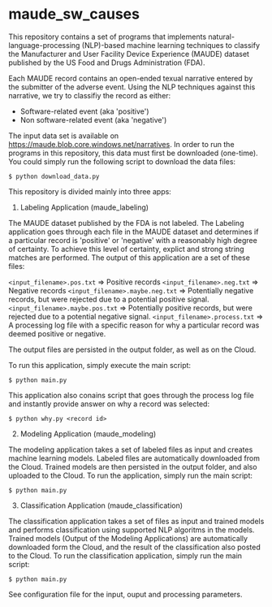# maude_sw_causes


This repository contains a set of programs that implements natural-language-processing (NLP)-based machine learning techniques to classify the Manufacturer and User Facility Device Experience (MAUDE) dataset published by the US Food and Drugs Administration (FDA).

Each MAUDE record contains an open-ended texual narrative entered by the submitter of the adverse event. Using the NLP techniques against this narrative, we try to classifiy the record as either:

* Software-related event (aka 'positive')
* Non software-related event (aka 'negative')

The input data set is available on https://maude.blob.core.windows.net/narratives. In order to run the programs in this repository, this data must first be downloaded (one-time). You could simply run the following script to download the data files:

```
$ python download_data.py 
```


This repository is divided mainly into three apps:

1. Labeling Application (maude_labeling)

The MAUDE dataset published by the FDA is not labeled. The Labeling application goes through each file in the MAUDE dataset and determines if a particular record is 'positive' or 'negative' with a reasonably high degree of certainty. To achieve this level of certainty, explict and strong string matches are performed. The output of this application are a set of these files:

`<input_filename>.pos.txt` => Positive records
`<input_filename>.neg.txt` => Negative records
`<input_filename>.maybe.neg.txt` => Potentially negative records, but were rejected due to a potential positive signal.
`<input_filename>.maybe.pos.txt` => Potentially positive records, but were rejected due to a potential negative signal.
`<input_filename>.process.txt` => A processing log file with a specific reason for why a particular record was deemed positive or negative.

The output files are persisted in the output folder, as well as on the Cloud.

To run this application, simply execute the main script:
```
$ python main.py
```

This application also conains script that goes through the process log file and instantly provide answer on why a record was selected:

```
$ python why.py <record id>
```


2. Modeling Application (maude_modeling)

The modeling application takes a set of labeled files as input and creates machine learning models. Labeled files are automatically downloaded from the Cloud. Trained models are then persisted in the output folder, and also uploaded to the Cloud. To run the application, simply run the main script:

```
$ python main.py
```

3. Classification Application (maude_classification)

The classification application takes a set of files as input and trained models and performs classification using supported NLP algoritms in the models. Trained models (Output of the Modeling Applications) are automatically downloaded form the Cloud, and the result of the classification also posted to the Cloud. To run the classification application, simply run the main script:

```
$ python main.py
```

See configuration file for the input, ouput and processing parameters.

